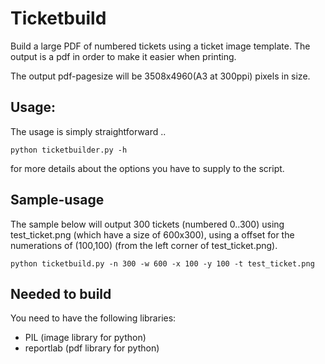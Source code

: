 # Ticketbuild
Build a large PDF of numbered tickets using a ticket image template. The output is a pdf in order to make it easier when
printing.

The output pdf-pagesize will be 3508x4960(A3 at 300ppi) pixels in size.

## Usage:
The usage is simply straightforward .. 

```
python ticketbuilder.py -h
```

for more details about the options you have to supply to the script.

## Sample-usage
The sample below will output 300 tickets (numbered 0..300) using test_ticket.png (which have a size of 600x300), using a offset
for the numerations of (100,100) (from the left corner of test_ticket.png).

```
python ticketbuild.py -n 300 -w 600 -x 100 -y 100 -t test_ticket.png
```

## Needed to build
You need to have the following libraries:

* PIL (image library for python)
* reportlab (pdf library for python)
